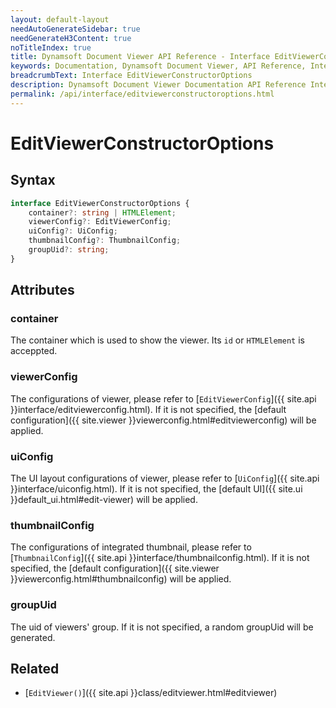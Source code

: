 ```yaml
---
layout: default-layout
needAutoGenerateSidebar: true
needGenerateH3Content: true
noTitleIndex: true
title: Dynamsoft Document Viewer API Reference - Interface EditViewerConstructorOptions
keywords: Documentation, Dynamsoft Document Viewer, API Reference, Interface EditViewerConstructorOptions
breadcrumbText: Interface EditViewerConstructorOptions
description: Dynamsoft Document Viewer Documentation API Reference Interface EditViewerConstructorOptions Page
permalink: /api/interface/editviewerconstructoroptions.html
---
```


# EditViewerConstructorOptions

## Syntax

```typescript
interface EditViewerConstructorOptions {
	container?: string | HTMLElement;
	viewerConfig?: EditViewerConfig; 
	uiConfig?: UiConfig; 
	thumbnailConfig?: ThumbnailConfig; 
	groupUid?: string; 
}
```

## Attributes

### container

The container which is used to show the viewer. Its `id` or `HTMLElement` is acceppted.

### viewerConfig

The configurations of viewer, please refer to [`EditViewerConfig`]({{ site.api }}interface/editviewerconfig.html). If it is not specified, the [default configuration]({{ site.viewer }}viewerconfig.html#editviewerconfig) will be applied.

### uiConfig

The UI layout configurations of viewer, please refer to [`UiConfig`]({{ site.api }}interface/uiconfig.html). If it is not specified, the [default UI]({{ site.ui }}default_ui.html#edit-viewer) will be applied.

### thumbnailConfig

The configurations of integrated thumbnail, please refer to [`ThumbnailConfig`]({{ site.api }}interface/thumbnailconfig.html). If it is not specified, the [default configuration]({{ site.viewer }}viewerconfig.html#thumbnailconfig) will be applied.

### groupUid

The uid of viewers' group. If it is not specified, a random groupUid will be generated.

<!-- Please refer to [Data synchronisation between viewers]({{ site.features }}viewers/datasync.html). -->

## Related

- [`EditViewer()`]({{ site.api }}class/editviewer.html#editviewer)